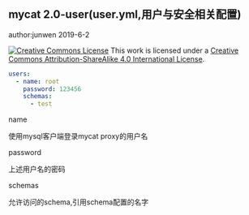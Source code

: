 

## mycat 2.0-user(user.yml,用户与安全相关配置)

author:junwen 2019-6-2

[![Creative Commons License](https://i.creativecommons.org/l/by-sa/4.0/88x31.png)](http://creativecommons.org/licenses/by-sa/4.0/)
This work is licensed under a [Creative Commons Attribution-ShareAlike 4.0 International License](http://creativecommons.org/licenses/by-sa/4.0/).

```yaml
users:
  - name: root
    password: 123456
    schemas:
      - test
```

name

使用mysql客户端登录mycat proxy的用户名

password

上述用户名的密码

schemas

允许访问的schema,引用schema配置的名字
